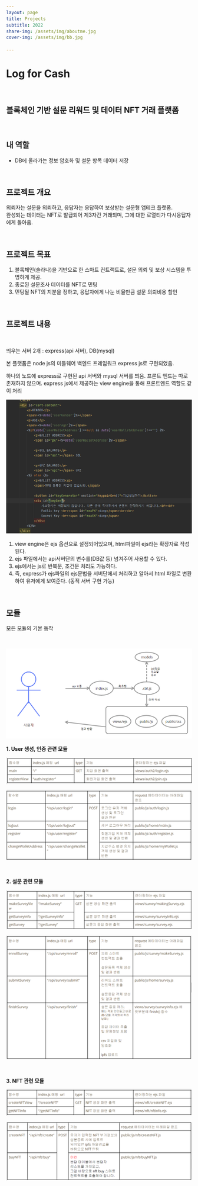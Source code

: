 ```yaml
---
layout: page
title: Projects
subtitle: 2022
share-img: /assets/img/aboutme.jpg
cover-img: /assets/img/bb.jpg

---
```


# Log for Cash

<br>

## 블록체인 기반 설문 리워드 및 데이터 NFT 거래 플랫폼

<br>

## 내 역할<br>
- DB에 올라가는 정보 암호화 및 설문 항목 데이터 저장

<br>

## 프로젝트 개요<br>
의뢰자는 설문을 의뢰하고, 응답자는 응답하여 보상받는 설문형 앱테크 플랫폼.<br>
완성되는 데이터는 NFT로 발급되어 제3자간 거래되며, 그에 대한 로열티가 다시응답자에게 돌아옴.

<br>

## 프로젝트 목표<br>
1. 블록체인(솔라나)을 기반으로 한 스마트 컨트랙트로, 설문 의뢰 및 보상 시스템을 투명하게 제공.<br>
2. 종료된 설문조사 데이터를 NFT로 민팅<br>
3. 민팅될 NFT의 지분을 정하고, 응답자에게 나눈 비율만큼 설문 의뢰비용 할인

<br>

## 프로젝트 내용

<br>

띄우는 서버 2개 : express(api 서버), DB(mysql)
<br>

본 플랫폼은 node js의 미들웨어 백엔드 프레임워크 express js로 구현되었음.
<br>

하나의 노드에 express로 구현된 api 서버와 mysql 서버를 띄움.
프론트 엔드는 따로 존재하지 않으며. express js에서 제공하는 view engine을 통해 프론트엔드 역할도 같이 처리

![Log](/assets/img/LogforCash/1.PNG)
<br>

1. view engine은 ejs 옵션으로 설정되어있으며, html파일이 ejs라는 확장자로 작성된다.<br>
2. ejs 파일에서는 api서버단의 변수를(DB값 등) 넘겨주어 사용할 수 있다.<br>
3. ejs에서는 js로 반복문, 조건문 처리도 가능하다.<br>
4. 즉, express가 ejs파일의 ejs문법을 서버단에서 처리하고 알아서 html 파일로 변환하여 유저에게 보여준다. (동적 서버 구현 가능) 

<br>

## 모듈<br>
모든 모듈의 기본 동작

<br>

![Log](/assets/img/LogforCash/2.PNG)
<br>

<b>1. User 생성, 인증 관련 모듈</b><br>

![Log](/assets/img/LogforCash/3.PNG)
<br>

![Log](/assets/img/LogforCash/4.PNG)

<br>

<b>2. 설문 관련 모듈</b><br>

![Log](/assets/img/LogforCash/7.PNG)
<br>

![Log](/assets/img/LogforCash/8.PNG)

<br>

<b>3. NFT 관련 모듈</b><br>

![Log](/assets/img/LogforCash/12.PNG)
<br>

![Log](/assets/img/LogforCash/13.PNG)